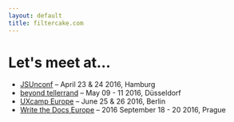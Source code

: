 ```yaml
---
layout: default
title: filtercake.com
---
```


# Let's meet at...

- [JSUnconf](http://2016.jsunconf.eu/) – April 23 & 24 2016, Hamburg
- [beyond tellerrand](https://beyondtellerrand.com/events/duesseldorf-2016) – May 09 - 11 2016, Düsseldorf
- [UXcamp Europe](http://www.uxcampeurope.org/) – June 25 & 26 2016, Berlin
- [Write the Docs Europe](http://www.writethedocs.org/conf/eu/2016/) – 2016 September 18 - 20 2016, Prague